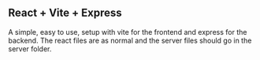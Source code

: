 ## React + Vite + Express
A simple, easy to use, setup with vite for the frontend and express for the backend. The react files are as normal and the server files should go in the server folder.